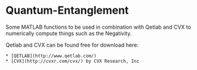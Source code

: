 Quantum-Entanglement
=== 

Some MATLAB functions to be used in combination with Qetlab and CVX to numerically compute things such as the Negativity.

Qetlab and CVX can be found free for download here: 
	
	* [QETLAB](http://www.qetlab.com/)
	* [CVX](http://cvxr.com/cvx/) by CVX Research, Inc
	
